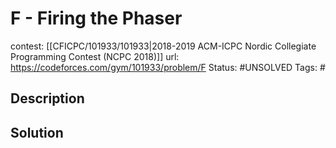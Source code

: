 # F - Firing the Phaser

contest: [[CFICPC/101933/101933|2018-2019 ACM-ICPC Nordic Collegiate Programming Contest (NCPC 2018)]]
url: https://codeforces.com/gym/101933/problem/F
Status: #UNSOLVED
Tags: #

## Description

## Solution


